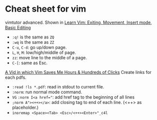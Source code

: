 # Cheat sheet for vim

vimtutor advanced. Shown in [Learn Vim: Exiting, Movement, Insert mode, Basic Editing](https://www.youtube.com/watch?v=qsWY-8n9igM)
- `:q!` is the same as `ZQ`
- `:wq` is the same as `ZZ`
- `C-u`, `C-d`: go up/down page.
- `L`, `H`, `M`: low/high/middle of page.
- `zz`: move line to the middle of a page.
- `C-[`: same as Esc.

[A Vid in which Vim Saves Me Hours & Hundreds of Clicks](https://www.youtube.com/watch?v=hraHAZ1-RaM)
Create links for each pdfs.
- `:read !ls *.pdf`: read in stdout to current file.
- `:norm`: run normal mode command.
- `VG` `:norm I<a href="`: add href tag to the beginning of all lines
- `;norm A"><++></a>`: add closing tag to end of each line. (<++> as placeholder.)
- `inoremap <Space><Tab> <Esc>/<++><Enter>"_c4l`


